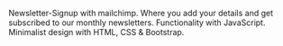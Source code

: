 Newsletter-Signup with mailchimp. Where you add your details and get subscribed to our monthly newsletters. 
Functionality with JavaScript. Minimalist design with HTML, CSS & Bootstrap.
